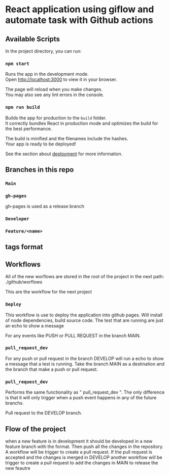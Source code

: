# React application using giflow and automate task with Github actions

## Available Scripts

In the project directory, you can run:

### `npm start`

Runs the app in the development mode.\
Open [http://localhost:3000](http://localhost:3000) to view it in your browser.

The page will reload when you make changes.\
You may also see any lint errors in the console.

### `npm run build`

Builds the app for production to the `build` folder.\
It correctly bundles React in production mode and optimizes the build for the best performance.

The build is minified and the filenames include the hashes.\
Your app is ready to be deployed!

See the section about [deployment](https://facebook.github.io/create-react-app/docs/deployment) for more information.

## Branches in this repo

### `Main`

### `gh-pages`

gh-pages is used as a release branch

### `Developer`

### `Feature/<name>`

## tags format

## Workflows

All of the new worflows are stored in the root of the project in the next path: ./github/worflows

This are the workflow for the next project

### `Deploy`

This workflow is use to deploy the application into github pages. Will install of node dependencies, build source code. The test that are running are just an echo to show a message

For any events like PUSH or PULL REQUEST in the branch MAIN.

### `pull_request_dev`

For any push or pull request in the branch DEVELOP will run a echo to show a message that a test is running. Take the branch MAIN as a destination and the branch that make a push or pull request.

### `pull_request_dev`

Performs the same functionality as " pull_request_dev ". The only difference is that it will only trigger when a push event happens in any of the future branchs.

Pull request to the DEVELOP branch.

## Flow of the project

when a new feature is in development it should be developed in a new feature branch with the format. Then push all the changes in the repository. A workflow will be trigger to create a pull request. If the pull request is accepted and the changes is merged in DEVELOP another workflow will be trigger to create a pull request to add the changes in MAIN to release the new feautre 









